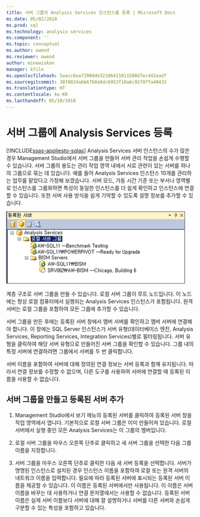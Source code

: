 ```yaml
---
title: 서버 그룹의 Analysis Services 인스턴스를 등록 | Microsoft Docs
ms.date: 05/02/2018
ms.prod: sql
ms.technology: analysis-services
ms.component: ''
ms.topic: conceptual
ms.author: owend
ms.reviewer: owend
author: minewiskan
manager: kfile
ms.openlocfilehash: 5aacc6ea7200dde323d6411011508d7ec442eadf
ms.sourcegitcommit: 38f8824abb6760a9dc6953f10a6c91f97fa48432
ms.translationtype: HT
ms.contentlocale: ko-KR
ms.lasthandoff: 05/10/2018
---
```

# <a name="register-an-analysis-services-instance-in-a-server-group"></a>서버 그룹에 Analysis Services 등록
[!INCLUDE[ssas-appliesto-sqlas](../../includes/ssas-appliesto-sqlas.md)]
  Analysis Services 서버 인스턴스의 수가 많은 경우 Management Studio에서 서버 그룹을 만들어 서버 관리 작업을 손쉽게 수행할 수 있습니다. 서버 그룹의 용도는 관리 작업 영역 내에서 서로 관련이 있는 서버를 하나의 그룹으로 묶는 데 있습니다. 예를 들어 Analysis Services 인스턴스 10개를 관리하는 업무를 맡았다고 가정해 보겠습니다. 서버 모드, 가동 시간 기준 또는 부서나 영역별로 인스턴스를 그룹화하면 특성이 동일한 인스턴스를 더 쉽게 확인하고 인스턴스에 연결할 수 있습니다. 또한 서버 사용 방식을 쉽게 기억할 수 있도록 설명 정보를 추가할 수 있습니다.  
  
 ![구성원 서버가 포함 된 등록 서버 창](../../analysis-services/instances/media/ssas-ssms-registerserver.gif "구성원 서버에 있는 등록 된 서버 창")  
  
 계층 구조로 서버 그룹을 만들 수 있습니다. 로컬 서버 그룹이 루트 노드입니다. 이 노드에는 항상 로컬 컴퓨터에서 실행되는 Analysis Services 인스턴스가 포함됩니다. 원격 서버는 로컬 그룹을 포함하여 모든 그룹에 추가할 수 있습니다.  
  
 서버 그룹을 만든 후에는 등록된 서버 창에서 멤버 서버를 확인하고 멤버 서버에 연결해야 합니다. 이 창에는 SQL Server 인스턴스가 서버 유형(데이터베이스 엔진, Analysis Services, Reporting Services, Integration Services)별로 필터링됩니다. 서버 유형을 클릭하여 해당 서버 유형으로 만들어진 서버 그룹을 확인할 수 있습니다. 그룹 내의 특정 서버에 연결하려면 그룹에서 서버를 두 번 클릭합니다.  
  
 서버 이름을 포함하여 서버에 대해 정의된 연결 정보는 서버 등록과 함께 유지됩니다. 따라서 연결 정보를 수정할 수 없으며, 다른 도구를 사용하여 서버에 연결할 때 등록된 이름을 사용할 수 없습니다.  
  
## <a name="create-a-server-group-and-add-registered-servers"></a>서버 그룹을 만들고 등록된 서버 추가  
  
1.  Management Studio에서 보기 메뉴의 등록된 서버를 클릭하여 등록된 서버 창을 작업 영역에서 엽니다. 기본적으로 로컬 서버 그룹은 이미 만들어져 있습니다. 로컬 서버에서 실행 중인 모든 Analysis Services는 이 그룹의 멤버입니다.  
  
2.  로컬 서버 그룹을 마우스 오른쪽 단추로 클릭하고 새 서버 그룹을 선택한 다음 그룹 이름을 지정합니다.  
  
3.  서버 그룹을 마우스 오른쪽 단추로 클릭한 다음 새 서버 등록을 선택합니다. 서버가 명명된 인스턴스로 설치된 경우 인스턴스 이름을 포함하여 로컬 또는 원격 서버의 네트워크 이름을 입력합니다. 필요에 따라 등록된 서버에 표시되는 등록된 서버 이름을 제공할 수 있습니다. 이 이름은 등록된 서버에서만 사용됩니다. 이 이름은 서버 이름을 바꾸는 데 사용하거나 연결 문자열에서는 사용할 수 없습니다. 등록된 서버 이름은 실제 서버 이름보다 서버에 대해 잘 설명하거나 서버를 다른 서버와 손쉽게 구분할 수 있는 특성을 포함하고 있습니다.  
  
  
